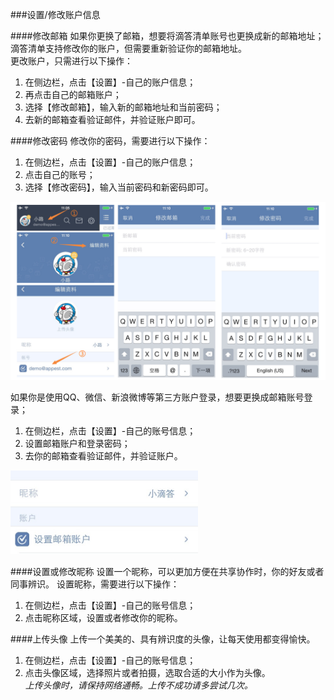 ###设置/修改账户信息

####修改邮箱
如果你更换了邮箱，想要将滴答清单账号也更换成新的邮箱地址；
<br >滴答清单支持修改你的账户，但需要重新验证你的邮箱地址。
<br >更改账户，只需进行以下操作：
1. 在侧边栏，点击【设置】-自己的账户信息；
2. 再点击自己的邮箱账户；
3. 选择【修改邮箱】，输入新的邮箱地址和当前密码；
4. 去新的邮箱查看验证邮件，并验证账户即可。

####修改密码
修改你的密码，需要进行以下操作：
1. 在侧边栏，点击【设置】-自己的账户信息；
2. 点击自己的账号；
3. 选择【修改密码】，输入当前密码和新密码即可。

<img src="../images/image4121.png" title="修改账号和密码" />

如果你是使用QQ、微信、新浪微博等第三方账户登录，想要更换成邮箱账号登录；
1. 在侧边栏，点击【设置】-自己的账号信息；
2. 设置邮箱账户和登录密码；
3. 去你的邮箱查看验证邮件，并验证账户。

<img src="../images/image4122.png" title="设置账号和密码" width="300" />

####设置或修改昵称
设置一个昵称，可以更加方便在共享协作时，你的好友或者同事辨识。
设置昵称，需要进行以下操作：
1. 在侧边栏，点击【设置】-自己的账号信息；
2. 点击昵称区域，设置或者修改你的昵称。

####上传头像
上传一个美美的、具有辨识度的头像，让每天使用都变得愉快。
1. 在侧边栏，点击【设置】-自己的账号信息；
2. 点击头像区域，选择照片或者拍摄，选取合适的大小作为头像。
<br >*上传头像时，请保持网络通畅。上传不成功请多尝试几次。*
